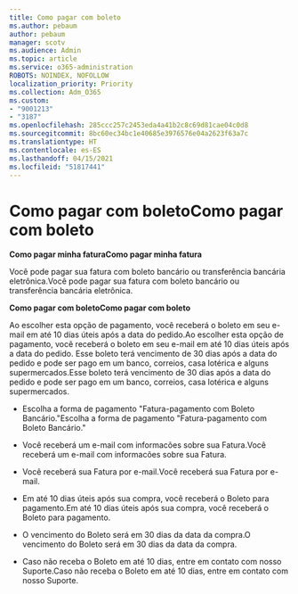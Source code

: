 ```yaml
---
title: Como pagar com boleto
ms.author: pebaum
author: pebaum
manager: scotv
ms.audience: Admin
ms.topic: article
ms.service: o365-administration
ROBOTS: NOINDEX, NOFOLLOW
localization_priority: Priority
ms.collection: Adm_O365
ms.custom:
- "9001213"
- "3187"
ms.openlocfilehash: 285ccc257c2453eda4a41b2c8c69d81cae04c0d8
ms.sourcegitcommit: 8bc60ec34bc1e40685e3976576e04a2623f63a7c
ms.translationtype: HT
ms.contentlocale: es-ES
ms.lasthandoff: 04/15/2021
ms.locfileid: "51817441"
---
```

# <a name="como-pagar-com-boleto"></a><span data-ttu-id="8b9a1-102">Como pagar com boleto</span><span class="sxs-lookup"><span data-stu-id="8b9a1-102">Como pagar com boleto</span></span>

<span data-ttu-id="8b9a1-103">**Como pagar minha fatura**</span><span class="sxs-lookup"><span data-stu-id="8b9a1-103">**Como pagar minha fatura**</span></span>

<span data-ttu-id="8b9a1-104">Você pode pagar sua fatura com boleto bancário ou transferência bancária eletrônica.</span><span class="sxs-lookup"><span data-stu-id="8b9a1-104">Você pode pagar sua fatura com boleto bancário ou transferência bancária eletrônica.</span></span>

<span data-ttu-id="8b9a1-105">**Como pagar com  boleto**</span><span class="sxs-lookup"><span data-stu-id="8b9a1-105">**Como pagar com  boleto**</span></span>

<span data-ttu-id="8b9a1-106">Ao escolher  esta opção de pagamento, você receberá o boleto em seu e-mail em até 10 dias úteis após a data do pedido.</span><span class="sxs-lookup"><span data-stu-id="8b9a1-106">Ao escolher  esta opção de pagamento, você receberá o boleto em seu e-mail em até 10 dias úteis após a data do pedido.</span></span> <span data-ttu-id="8b9a1-107">Esse boleto terá vencimento de 30 dias após a data do pedido e pode ser pago em um banco, correios, casa lotérica e alguns supermercados.</span><span class="sxs-lookup"><span data-stu-id="8b9a1-107">Esse boleto terá vencimento de 30 dias após a data do pedido e pode ser pago em um banco, correios, casa lotérica e alguns supermercados.</span></span>

- <span data-ttu-id="8b9a1-108">Escolha a forma de pagamento "Fatura-pagamento com Boleto Bancário."</span><span class="sxs-lookup"><span data-stu-id="8b9a1-108">Escolha a forma de pagamento "Fatura-pagamento com Boleto Bancário."</span></span>

- <span data-ttu-id="8b9a1-109">Você receberá um e-mail com informacões sobre sua Fatura.</span><span class="sxs-lookup"><span data-stu-id="8b9a1-109">Você receberá um e-mail com informacões sobre sua Fatura.</span></span>

- <span data-ttu-id="8b9a1-110">Você receberá sua Fatura por e-mail.</span><span class="sxs-lookup"><span data-stu-id="8b9a1-110">Você receberá sua Fatura por e-mail.</span></span>

- <span data-ttu-id="8b9a1-111">Em até 10 dias úteis após sua compra, você receberá o Boleto para pagamento.</span><span class="sxs-lookup"><span data-stu-id="8b9a1-111">Em até 10 dias úteis após sua compra, você receberá o Boleto para pagamento.</span></span>

- <span data-ttu-id="8b9a1-112">O vencimento do Boleto será em 30 dias da data da compra.</span><span class="sxs-lookup"><span data-stu-id="8b9a1-112">O vencimento do Boleto será em 30 dias da data da compra.</span></span>

- <span data-ttu-id="8b9a1-113">Caso não receba o Boleto em até 10 dias, entre em contato com nosso Suporte.</span><span class="sxs-lookup"><span data-stu-id="8b9a1-113">Caso não receba o Boleto em até 10 dias, entre em contato com nosso Suporte.</span></span>

